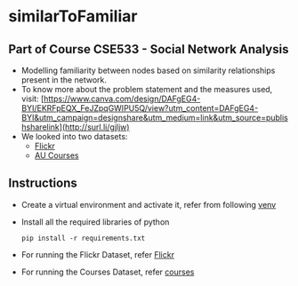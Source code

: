 # similarToFamiliar
## Part of Course CSE533 - Social Network Analysis

- Modelling familiarity between nodes based on similarity relationships present in the network.
- To know more about the problem statement and the measures used, visit: [https://www.canva.com/design/DAFgEG4-BYI/EKRFpEQX_FeJZpqGWIPU5Q/view?utm_content=DAFgEG4-BYI&utm_campaign=designshare&utm_medium=link&utm_source=publishsharelink](http://surl.li/gjljw)
- We looked into two datasets:
  - [Flickr](/flickr/)
  - [AU Courses](/courses/)

## Instructions

- Create a virtual environment and activate it, refer from following [venv](https://gist.github.com/loic-nazaries/c25ce9f7b01b107573796b026522a3ad)
  
- Install all the required libraries of python
  
  ```pip install -r requirements.txt```

- For running the Flickr Dataset, refer [Flickr](/flickr/)
- For running the Courses Dataset, refer [courses](/courses/README.md)
